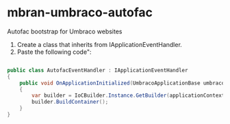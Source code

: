 # mbran-umbraco-autofac
Autofac bootstrap for Umbraco websites

1. Create a class that inherits from IApplicationEventHandler.
2. Paste the following code":

```cs

public class AutofacEventHandler : IApplicationEventHandler
{
    public void OnApplicationInitialized(UmbracoApplicationBase umbracoApplication, ApplicationContext applicationContext)
    {
        var builder = IoCBuilder.Instance.GetBuilder(applicationContext);
        builder.BuildContainer();
    }
}

```
